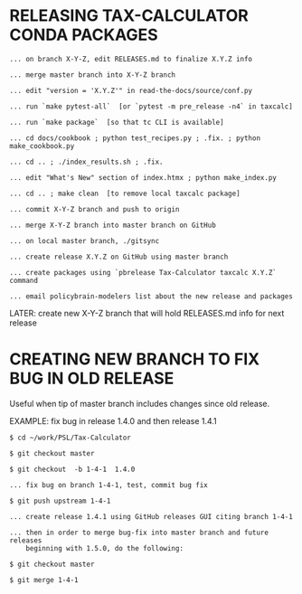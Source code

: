 RELEASING TAX-CALCULATOR CONDA PACKAGES
=======================================

```
... on branch X-Y-Z, edit RELEASES.md to finalize X.Y.Z info

... merge master branch into X-Y-Z branch

... edit "version = 'X.Y.Z'" in read-the-docs/source/conf.py

... run `make pytest-all`  [or `pytest -m pre_release -n4` in taxcalc]

... run `make package`  [so that tc CLI is available]

... cd docs/cookbook ; python test_recipes.py ; .fix. ; python make_cookbook.py

... cd .. ; ./index_results.sh ; .fix.

... edit "What's New" section of index.htmx ; python make_index.py

... cd .. ; make clean  [to remove local taxcalc package]

... commit X-Y-Z branch and push to origin

... merge X-Y-Z branch into master branch on GitHub

... on local master branch, ./gitsync

... create release X.Y.Z on GitHub using master branch

... create packages using `pbrelease Tax-Calculator taxcalc X.Y.Z` command

... email policybrain-modelers list about the new release and packages
```

LATER: create new X-Y-Z branch that will hold RELEASES.md info for next release



CREATING NEW BRANCH TO FIX BUG IN OLD RELEASE
=============================================

Useful when tip of master branch includes changes since old release.

EXAMPLE: fix bug in release 1.4.0 and then release 1.4.1

```
$ cd ~/work/PSL/Tax-Calculator

$ git checkout master

$ git checkout  -b 1-4-1  1.4.0

... fix bug on branch 1-4-1, test, commit bug fix

$ git push upstream 1-4-1

... create release 1.4.1 using GitHub releases GUI citing branch 1-4-1

... then in order to merge bug-fix into master branch and future releases
    beginning with 1.5.0, do the following:

$ git checkout master

$ git merge 1-4-1
```
